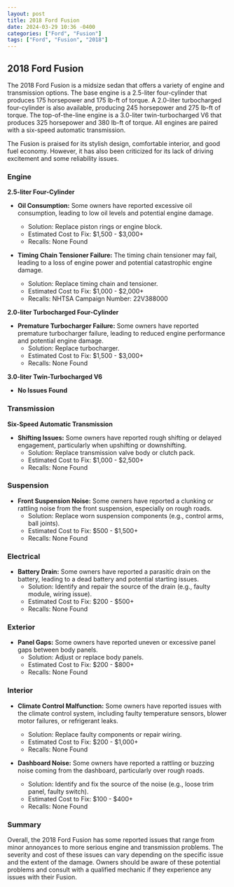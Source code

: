 ```yaml
---
layout: post
title: 2018 Ford Fusion
date: 2024-03-29 10:36 -0400
categories: ["Ford", "Fusion"]
tags: ["Ford", "Fusion", "2018"]
---
```

## 2018 Ford Fusion

The 2018 Ford Fusion is a midsize sedan that offers a variety of engine and transmission options. The base engine is a 2.5-liter four-cylinder that produces 175 horsepower and 175 lb-ft of torque. A 2.0-liter turbocharged four-cylinder is also available, producing 245 horsepower and 275 lb-ft of torque. The top-of-the-line engine is a 3.0-liter twin-turbocharged V6 that produces 325 horsepower and 380 lb-ft of torque. All engines are paired with a six-speed automatic transmission.

The Fusion is praised for its stylish design, comfortable interior, and good fuel economy. However, it has also been criticized for its lack of driving excitement and some reliability issues.

### Engine

**2.5-liter Four-Cylinder**

- **Oil Consumption:** Some owners have reported excessive oil consumption, leading to low oil levels and potential engine damage.
    - Solution: Replace piston rings or engine block.
    - Estimated Cost to Fix: $1,500 - $3,000+
    - Recalls: None Found

- **Timing Chain Tensioner Failure:** The timing chain tensioner may fail, leading to a loss of engine power and potential catastrophic engine damage.
    - Solution: Replace timing chain and tensioner.
    - Estimated Cost to Fix: $1,000 - $2,000+
    - Recalls: NHTSA Campaign Number: 22V388000

**2.0-liter Turbocharged Four-Cylinder**

- **Premature Turbocharger Failure:** Some owners have reported premature turbocharger failure, leading to reduced engine performance and potential engine damage.
    - Solution: Replace turbocharger.
    - Estimated Cost to Fix: $1,500 - $3,000+
    - Recalls: None Found

**3.0-liter Twin-Turbocharged V6**

- **No Issues Found**

### Transmission

**Six-Speed Automatic Transmission**

- **Shifting Issues:** Some owners have reported rough shifting or delayed engagement, particularly when upshifting or downshifting.
    - Solution: Replace transmission valve body or clutch pack.
    - Estimated Cost to Fix: $1,000 - $2,500+
    - Recalls: None Found

### Suspension

- **Front Suspension Noise:** Some owners have reported a clunking or rattling noise from the front suspension, especially on rough roads.
    - Solution: Replace worn suspension components (e.g., control arms, ball joints).
    - Estimated Cost to Fix: $500 - $1,500+
    - Recalls: None Found

### Electrical

- **Battery Drain:** Some owners have reported a parasitic drain on the battery, leading to a dead battery and potential starting issues.
    - Solution: Identify and repair the source of the drain (e.g., faulty module, wiring issue).
    - Estimated Cost to Fix: $200 - $500+
    - Recalls: None Found

### Exterior

- **Panel Gaps:** Some owners have reported uneven or excessive panel gaps between body panels.
    - Solution: Adjust or replace body panels.
    - Estimated Cost to Fix: $200 - $800+
    - Recalls: None Found

### Interior

- **Climate Control Malfunction:** Some owners have reported issues with the climate control system, including faulty temperature sensors, blower motor failures, or refrigerant leaks.
    - Solution: Replace faulty components or repair wiring.
    - Estimated Cost to Fix: $200 - $1,000+
    - Recalls: None Found

- **Dashboard Noise:** Some owners have reported a rattling or buzzing noise coming from the dashboard, particularly over rough roads.
    - Solution: Identify and fix the source of the noise (e.g., loose trim panel, faulty switch).
    - Estimated Cost to Fix: $100 - $400+
    - Recalls: None Found

### Summary

Overall, the 2018 Ford Fusion has some reported issues that range from minor annoyances to more serious engine and transmission problems. The severity and cost of these issues can vary depending on the specific issue and the extent of the damage. Owners should be aware of these potential problems and consult with a qualified mechanic if they experience any issues with their Fusion.
